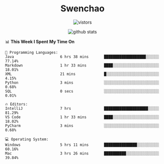 <h1 align="center">Swenchao</h3>

<p align="center">
  <img src="https://visitor-badge.glitch.me/badge?page_id=Swenchao" alt="vistors" />
</p>

<p align="center">
  <img src="https://github-readme-stats.vercel.app/api?username=Swenchao&count_private=true&show_icons=true&theme=vue-dark&hide_title=true" alt="github stats" />
</p>

<!--START_SECTION:waka-->
📊 **This Week I Spent My Time On** 

```text
💬 Programming Languages: 
Java                     6 hrs 38 mins       ███████████████████░░░░░░   77.14% 
Markdown                 1 hr 33 mins        ████░░░░░░░░░░░░░░░░░░░░░   18.01% 
XML                      21 mins             █░░░░░░░░░░░░░░░░░░░░░░░░   4.15% 
Python                   3 mins              ░░░░░░░░░░░░░░░░░░░░░░░░░   0.68% 
SQL                      0 secs              ░░░░░░░░░░░░░░░░░░░░░░░░░   0.01%

🔥 Editors: 
IntelliJ                 7 hrs               ████████████████████░░░░░   81.29% 
VS Code                  1 hr 33 mins        ████░░░░░░░░░░░░░░░░░░░░░   18.02% 
PyCharm                  3 mins              ░░░░░░░░░░░░░░░░░░░░░░░░░   0.68%

💻 Operating System: 
Windows                  5 hrs 11 mins       ███████████████░░░░░░░░░░   60.16% 
Mac                      3 hrs 26 mins       ██████████░░░░░░░░░░░░░░░   39.84%

```


<!--END_SECTION:waka-->
